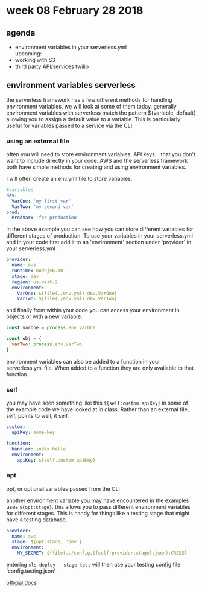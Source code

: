 # week 08 February 28 2018

## agenda
- environment variables in your serverless.yml  
upcoming:
- working with S3
- third party API/services twilio

## environment variables serverless

the serverless framework has a few different methods for handling environment
variables, we will look at some of them today. generally environment variables with serverless match the pattern ${variable, default} 
allowing you to assign a default value to a variable. This is particularly
useful for variables passed to a service via the CLI.

### using an external file

often you will need to store environment variables, API keys... that you don't
want to include directly in your code. AWS and the serverless framework both
have simple methods for creating and using environment variables.

I will often create an env.yml file to store variables.

```yaml
#variables
dev:
  VarOne: 'my first var'
  VarTwo: 'my second var'
prod:
  ProdVar: 'for production'
```

in the above example you can see how you can store different variables for
different stages of production. To use your variables in your serverless.yml and
in your code first add it to an 'environment' section under 'provider' in your
serverless.yml

```yaml
provider:
  name: aws
  runtime: nodejs6.10
  stage: dev
  region: us-west-2
  environment:
    VarOne: ${file(./env.yml):dev.VarOne}
    VarTwo: ${file(./env.yml):dev.VarTwo}
```

and finally from within your code you can access your environment in objects or
with a new variable.

```javascript
const varOne = process.env.VarOne

const obj = {
  varTwo: process.env.VarTwo
}
```

environment variables can also be added to a function in your serverless.yml
file. When added to a function they are only available to that function.

### self

you may have seen something like this `${self:custom.apiKey}` in some of the example code we have looked
at in class. Rather than an external file, self, points to well, it self.

```yaml
custom:
  apiKey: some-key

function:
  handler: index.hello
  environment:
    apiKey: ${self.custom.apiKey}
```

### opt

opt, or optional variables passed from the CLI

another environment variable you may have encountered in the examples uses
`${opt:stage}`. this allows you to pass different environment variables for
different stages. This is handy for things like a testing stage that might have
a testing database.

```yaml
provider:
  name: aws
  stage: ${opt:stage, 'dev'}
  environment:
    MY_SECRET: ${file(../config.${self:provider.stage}.json):CREDS}
```

entering `sls deploy --stage test` will then use your testing config file
'config.testing.json'

[official docs](https://serverless.com/framework/docs/providers/aws/guide/variables/)
